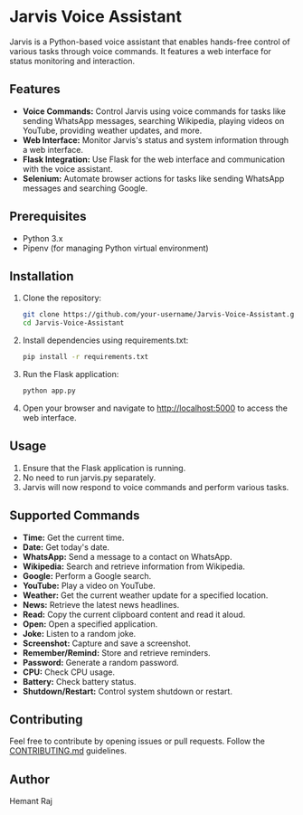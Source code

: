# Jarvis Voice Assistant

Jarvis is a Python-based voice assistant that enables hands-free control of various tasks through voice commands. It features a web interface for status monitoring and interaction.

## Features

- **Voice Commands:** Control Jarvis using voice commands for tasks like sending WhatsApp messages, searching Wikipedia, playing videos on YouTube, providing weather updates, and more.
- **Web Interface:** Monitor Jarvis's status and system information through a web interface.
- **Flask Integration:** Use Flask for the web interface and communication with the voice assistant.
- **Selenium:** Automate browser actions for tasks like sending WhatsApp messages and searching Google.

## Prerequisites

- Python 3.x
- Pipenv (for managing Python virtual environment)

## Installation

1. Clone the repository:

    ```bash
    git clone https://github.com/your-username/Jarvis-Voice-Assistant.git
    cd Jarvis-Voice-Assistant
    ```

2. Install dependencies using requirements.txt:

    ```bash
    pip install -r requirements.txt
    ```

3. Run the Flask application:

    ```bash
    python app.py
    ```

4. Open your browser and navigate to [http://localhost:5000](http://localhost:5000) to access the web interface.

## Usage

1. Ensure that the Flask application is running.
2. No need to run jarvis.py separately.
3. Jarvis will now respond to voice commands and perform various tasks.

## Supported Commands

- **Time:** Get the current time.
- **Date:** Get today's date.
- **WhatsApp:** Send a message to a contact on WhatsApp.
- **Wikipedia:** Search and retrieve information from Wikipedia.
- **Google:** Perform a Google search.
- **YouTube:** Play a video on YouTube.
- **Weather:** Get the current weather update for a specified location.
- **News:** Retrieve the latest news headlines.
- **Read:** Copy the current clipboard content and read it aloud.
- **Open:** Open a specified application.
- **Joke:** Listen to a random joke.
- **Screenshot:** Capture and save a screenshot.
- **Remember/Remind:** Store and retrieve reminders.
- **Password:** Generate a random password.
- **CPU:** Check CPU usage.
- **Battery:** Check battery status.
- **Shutdown/Restart:** Control system shutdown or restart.

## Contributing

Feel free to contribute by opening issues or pull requests. Follow the [CONTRIBUTING.md](CONTRIBUTING.md) guidelines.

## Author

Hemant Raj
